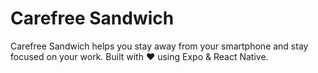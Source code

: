 # Carefree Sandwich

Carefree Sandwich helps you stay away from your smartphone and stay focused on your work. Built with ❤️ using Expo & React Native.